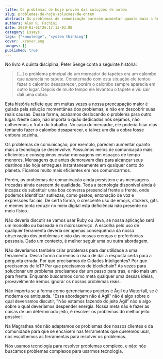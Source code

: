```yaml
---
title: Os problemas de hoje provêm das soluções de ontem
slug: problemas-de-hoje-solucoes-de-ontem
abstract: Os problemas de comunicação parecem aumentar quanto mais a tecnologia se desenvolve. Ficamos muito mais eficientes em nos comunicarmos. Porém, os problemas de comunicação ainda persistem e as mensagens trocadas ainda carecem de qualidade.
authors: Alan R. Fachini
date: 2020-03-01T20:17:13-03:00
category: Essays
tags: ["knowledge", "system thinking"]
cover: ./cover.png
images: []
published: true
---
```


No livro A quinta disciplina, Peter Senge conta a seguinte história:

> [...] o problema principal de um mercador de tapetes era um calombo que aparecia no tapete.
Consternado com esta situação ele tentou fazer o calombo desaparecer, porém o calombo sempre aparecia em outro lugar. Depois de muito tempo ele levantou o tapete e viu sair dali uma cobra.

Esta história reflete que em muitas vezes a nossa preocupação maior é guiada pela solução momentânea dos problemas, e não em descobrir suas reais causas. Dessa forma, acabamos deslocando o problema para outro lugar. Neste caso, não importa o quão dedicados nós sejamos, não colheremos o fruto do trabalho. No caso do mercador, ele poderia ficar dias tentando fazer o calombo desaparecer, e talvez um dia a cobra fosse embora sozinha.

Os problemas de comunicação, por exemplo, parecem aumentar quanto mais a tecnologia se desenvolve. Possuímos meios de comunicação mais eficientes e conseguimos enviar mensagens em espaços de tempo menores. Mensagens que antes demoravam dias para alcançar seus destinos são hoje entregues instantaneamente em qualquer canto do planeta. Ficamos muito mais eficientes em nos comunicarmos.

Porém, os problemas de comunicação ainda persistem e as mensagens trocadas ainda carecem de qualidade. Toda a tecnologia disponível ainda é incapaz de substituir uma boa conversa presencial frente a frente, onde podemos identificar sutilezas, como gestos, entonação de voz e expressões faciais. De certa forma, o crescente uso de emojis, stickers, gifs e memes tenta reduzir no meio digital esta deficiência não presente no meio físico.

Não deveria discutir se vamos usar Ruby ou Java, se nossa aplicação será um monolito ou baseada e m microsserviço. A escolha pelo uso de qualquer ferramenta deveria ser apenas consequência da nossa observação dos problemas e não das nossas crenças e preferências pessoais. Dado um contexto, é melhor seguir uma ou outra abordagem.

Não deveríamos também criar problemas para dar utilidade a uma ferramenta. Dessa forma corremos o risco de dar a resposta certa para a pergunta errada. Por que precisamos de Cidades Inteligentes? Por que precisamos de IoT? Por que precisamos de blockchain? As vezes para solucionar um problema precisamos dar um passo para trás, e não mais um para frente. Enquanto buscarmos como meta qualquer uma dessas ideias, provavelmente iremos ignorar os nossos problemas reais.

Não importa se a forma como gerenciamos projetos é Ágil ou Waterfall, se é moderna ou antiquada. "Essa abordagem não é Ágil" não é algo sobre o qual deveríamos discutir, "Não estamos fazendo do jeito Ágil" não é algo sobre o qual deveríamos despender energia. Nossa meta não é fazer as coisas de um determinado jeito, é resolver os problemas do melhor jeito possível.

Na Magrathea nós não adaptamos os problemas dos nossos clientes e da comunidade para que se encaixem nas ferramentas que queremos usar, nós escolhemos as ferramentas para resolver os problemas.

Nós usamos tecnologia para resolver problemas complexo, e não: nós buscamos problemas complexos para usarmos tecnologia.

